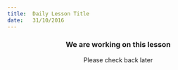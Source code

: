 ```yaml
---
title:  Daily Lesson Title
date:   31/10/2016
---
```


### <center>We are working on this lesson</center> 

 <center>Please check back later</center>
